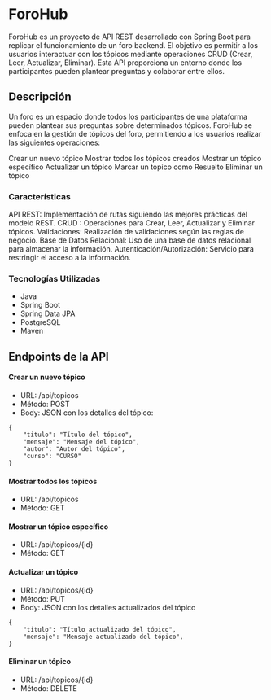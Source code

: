 # ForoHub
ForoHub es un proyecto de API REST desarrollado con Spring Boot para replicar el funcionamiento de un foro backend. El objetivo es permitir a los usuarios interactuar con los tópicos mediante operaciones CRUD (Crear, Leer, Actualizar, Eliminar). Esta API proporciona un entorno donde los participantes pueden plantear preguntas y colaborar entre ellos.

## Descripción
Un foro es un espacio donde todos los participantes de una plataforma pueden plantear sus preguntas sobre determinados tópicos. 
ForoHub se enfoca en la gestión de tópicos del foro, permitiendo a los usuarios realizar las siguientes operaciones:

Crear un nuevo tópico
Mostrar todos los tópicos creados
Mostrar un tópico específico
Actualizar un tópico
Marcar un topico como Resuelto
Eliminar un tópico

### Características
API REST: Implementación de rutas siguiendo las mejores prácticas del modelo REST.
CRUD : Operaciones para Crear, Leer, Actualizar y Eliminar tópicos.
Validaciones: Realización de validaciones según las reglas de negocio.
Base de Datos Relacional: Uso de una base de datos relacional para almacenar la información.
Autenticación/Autorización: Servicio para restringir el acceso a la información.

### Tecnologías Utilizadas
* Java
* Spring Boot
* Spring Data JPA
* PostgreSQL
* Maven

## Endpoints de la API
#### Crear un nuevo tópico
* URL: /api/topicos
* Método: POST 
* Body: JSON con los detalles del tópico:
```
{
    "titulo": "Título del tópico",
    "mensaje": "Mensaje del tópico",
    "autor": "Autor del tópico",
    "curso": "CURSO"
}
```
#### Mostrar todos los tópicos
* URL: /api/topicos
* Método: GET
#### Mostrar un tópico específico 
* URL: /api/topicos/{id}
* Método: GET
#### Actualizar un tópico
* URL: /api/topicos/{id}
* Método: PUT
* Body: JSON con los detalles actualizados del tópico
```
{
    "titulo": "Título actualizado del tópico",
    "mensaje": "Mensaje actualizado del tópico",
}
```

#### Eliminar un tópico
* URL: /api/topicos/{id}
* Método: DELETE
